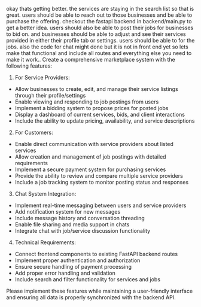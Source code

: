 okay thats getting better. the services are staying in the search list so that is great. users should be able to reach out to those businesses and be able to purchase the offering. checkout the fastapi backend in backend/main.py to get a better idea. users should also be able to post their jobs for businesses to bid on. and businesses should be able to adjust and see their services provided in either their profile tab or settings. users should be able to for the jobs. also the code for chat might done but it is not in front end yet so lets make that functional and include all routes and everything else you need to make it work.. 
Create a comprehensive marketplace system with the following features:

1. For Service Providers:
- Allow businesses to create, edit, and manage their service listings through their profile/settings
- Enable viewing and responding to job postings from users
- Implement a bidding system to propose prices for posted jobs
- Display a dashboard of current services, bids, and client interactions
- Include the ability to update pricing, availability, and service descriptions

2. For Customers:
- Enable direct communication with service providers about listed services
- Allow creation and management of job postings with detailed requirements
- Implement a secure payment system for purchasing services
- Provide the ability to review and compare multiple service providers
- Include a job tracking system to monitor posting status and responses

3. Chat System Integration:
- Implement real-time messaging between users and service providers
- Add notification system for new messages
- Include message history and conversation threading
- Enable file sharing and media support in chats
- Integrate chat with job/service discussion functionality

4. Technical Requirements:
- Connect frontend components to existing FastAPI backend routes
- Implement proper authentication and authorization
- Ensure secure handling of payment processing
- Add proper error handling and validation
- Include search and filter functionality for services and jobs

Please implement these features while maintaining a user-friendly interface and ensuring all data is properly synchronized with the backend API.
